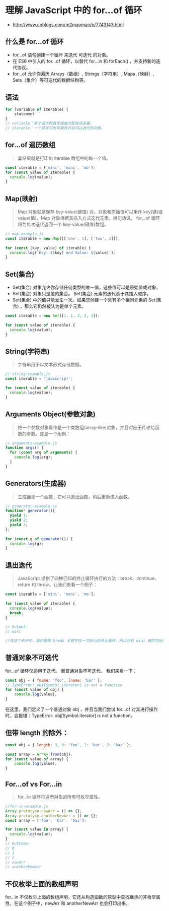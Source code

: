 # 理解 JavaScript 中的 for…of 循环
+ http://www.cnblogs.com/m2maomao/p/7743143.html


## 什么是 for…of 循环
- for...of 语句创建一个循环 来迭代 可迭代 的对象。
- 在 ES6 中引入的 for...of 循环，以替代 for...in 和 forEach() ，并支持新的迭代协议。
- for...of 允许你遍历 Arrays（数组）, Strings（字符串）, Maps（映射）, Sets（集合）等可迭代的数据结构等。


## 语法
```js
for (variable of iterable) {
    statement
}
// variable：每个迭代的属性值被分配给该变量。
// iterable：一个具有可枚举属性并且可以迭代的对象。
```

## for...of 遍历数组
> 其结果就是打印出 iterable 数组中的每一个值。
```js
const iterable = ['mini', 'mani', 'mo'];
for (const value of iterable) {
  console.log(value);
}
```

## Map(映射)
> Map 对象就是保存 key-value(键值) 对。对象和原始值可以用作 key(键)或 value(值)。Map 对象根据其插入方式迭代元素。换句话说， for...of 循环将为每次迭代返回一个 key-value(键值)数组。
```js
// map-example.js
const iterable = new Map([['one', 1], ['two', 2]]);
 
for (const [key, value] of iterable) {
  console.log(`Key: ${key} and Value: ${value}`);
}
```

## Set(集合)
- Set(集合) 对象允许你存储任何类型的唯一值，这些值可以是原始值或对象。 
- Set(集合) 对象只是值的集合。 Set(集合) 元素的迭代基于其插入顺序。 
- Set(集合) 中的值只能发生一次。如果您创建一个具有多个相同元素的 Set(集合) ，那么它仍然被认为是单个元素。

```js
const iterable = new Set([1, 1, 2, 2, 1]);
 
for (const value of iterable) {
  console.log(value);
}
```

## String(字符串)
> 字符串用于以文本形式存储数据。
```js
// string-example.js
const iterable = 'javascript';

for (const value of iterable) {
  console.log(value);
}
```
 
## Arguments Object(参数对象)
> 把一个参数对象看作是一个类数组(array-like)对象，并且对应于传递给函数的参数。这是一个用例：
```js
// arguments-example.js
function args() {
  for (const arg of arguments) {
    console.log(arg);
  }
}
```

## Generators(生成器)
> 生成器是一个函数，它可以退出函数，稍后重新进入函数。

```js
// generator-example.js
function* generator(){ 
  yield 1; 
  yield 2; 
  yield 3; 
}; 
 
for (const g of generator()) { 
  console.log(g); 
}
```

## 退出迭代
> JavaScript 提供了四种已知的终止循环执行的方法：break、continue、return 和 throw。让我们来看一个例子：

```js
const iterable = ['mini', 'mani', 'mo'];
 
for (const value of iterable) {
  console.log(value);
  break;
}
 
// Output:
// mini

//在这个例子中，我们使用 break 关键字在一次执行后终止循环，所以只有 mini 被打印出来。
```

## 普通对象不可迭代
for...of 循环仅适用于迭代。 而普通对象不可迭代。 我们来看一下：
```js
const obj = { fname: 'foo', lname: 'bar' };
// TypeError: obj[Symbol.iterator] is not a function
for (const value of obj) { 
    console.log(value);
}
```

在这里，我们定义了一个普通对象 obj ，并且当我们尝试 for...of 对其进行操作时，会报错：TypeError: obj[Symbol.iterator] is not a function。

## 但带 length 的除外：
```js
const obj = { length: 3, 0: 'foo', 1: 'bar', 2: 'baz' };
 
const array = Array.from(obj);
for (const value of array) { 
    console.log(value);
}
```


## For…of vs For…in
> for...in 循环将遍历对象的所有可枚举属性。
```js
//for-in-example.js
Array.prototype.newArr = () => {};
Array.prototype.anotherNewArr = () => {};
const array = ['foo', 'bar', 'baz'];

for (const value in array) { 
  console.log(value);
}
// Outcome:
// 0
// 1
// 2
// newArr
// anotherNewArr
```
## 不仅枚举上面的数组声明
for...in 不仅枚举上面的数组声明，它还从构造函数的原型中查找继承的非枚举属性，在这个例子中，newArr 和 anotherNewArr 也会打印出来。



